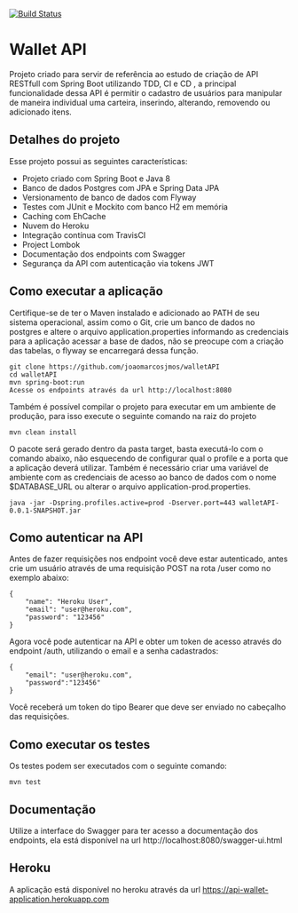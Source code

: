 [![Build Status](https://travis-ci.org/joaomarcosjmos/walletAPI.svg?branch=master)](https://travis-ci.org/joaomarcosjmos/walletAPI.svg?branch=master)

# Wallet API
Projeto criado para servir de referência ao estudo de criação de API RESTfull com Spring Boot utilizando TDD, CI e CD , a principal funcionalidade dessa API é permitir o cadastro de usuários para manipular de maneira individual uma carteira, inserindo, alterando, removendo ou adicionado itens.

## Detalhes do projeto
Esse projeto possui as seguintes características:

* Projeto criado com Spring Boot e Java 8
* Banco de dados Postgres com JPA e Spring Data JPA
* Versionamento de banco de dados com Flyway
* Testes com JUnit e Mockito com banco H2 em memória
* Caching com EhCache
* Nuvem do Heroku
* Integração contínua com TravisCI
* Project Lombok
* Documentação dos endpoints com Swagger
* Segurança da API com autenticação via tokens JWT
## Como executar a aplicação
Certifique-se de ter o Maven instalado e adicionado ao PATH de seu sistema operacional, assim como o Git, crie um banco de dados no postgres e altere o arquivo application.properties informando as credenciais para a aplicação acessar a base de dados, não se preocupe com a criação das tabelas, o flyway se encarregará dessa função.

```
git clone https://github.com/joaomarcosjmos/walletAPI
cd walletAPI
mvn spring-boot:run
Acesse os endpoints através da url http://localhost:8080
```

Também é possível compilar o projeto para executar em um ambiente de produção, para isso execute o seguinte comando na raiz do projeto

```
mvn clean install
```

O pacote será gerado dentro da pasta target, basta executá-lo com o comando abaixo, não esquecendo de configurar qual o profile e a porta que a aplicação deverá utilizar. Também é necessário criar uma variável de ambiente com as credenciais de acesso ao banco de dados com o nome $DATABASE_URL ou alterar o arquivo application-prod.properties.

```
java -jar -Dspring.profiles.active=prod -Dserver.port=443 walletAPI-0.0.1-SNAPSHOT.jar
```

## Como autenticar na API
Antes de fazer requisições nos endpoint você deve estar autenticado, antes crie um usuário através de uma requisição POST na rota /user como no exemplo abaixo:

```
{
	"name": "Heroku User",
	"email": "user@heroku.com",
	"password": "123456"
}
```

Agora você pode autenticar na API e obter um token de acesso através do endpoint /auth, utilizando o email e a senha cadastrados:

```
{
	"email": "user@heroku.com",
	"password":"123456"
}
```

Você receberá um token do tipo Bearer que deve ser enviado no cabeçalho das requisições.

## Como executar os testes
Os testes podem ser executados com o seguinte comando:

``
mvn test
``

## Documentação
Utilize a interface do Swagger para ter acesso a documentação dos endpoints, ela está disponível na url http://localhost:8080/swagger-ui.html

## Heroku
A aplicação está disponível no heroku através da url https://api-wallet-application.herokuapp.com